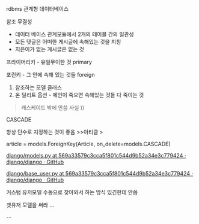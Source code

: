 rdbms 관계형 데이터베이스 

참조 무결성 

- 데이터 베이스 관계모듈에서 2개의 테이블 간의 일관성 
- 모든 댓글은 어떠한 게시글에 속해있는 것을 지칭 
- 지은이가 없는 게시글은 없는 것 

프라이머리키 - 유일무이한 것 primary

포린키 - 그 안에 속해 있는 것들 foreign

1. 참조하는 모델 클래스 
2. 온 딜리트 옵션 - 메인이 죽으면 속해있는 것들 다 죽이는 것 

> 캐스케이드 밖에  안씀 사실 )) 

CASCADE 

항상 단수로 지정하는 것이 좋음 >>아티클 >

article = models.ForeignKey(Article, on_delete=models.CASCADE)

[django/models.py at 569a33579c3cca5f801c544d9b52a34e3c779424 · django/django · GitHub](https://github.com/django/django/blob/569a33579c3cca5f801c544d9b52a34e3c779424/django/contrib/auth/models.py#L321)

[django/base_user.py at 569a33579c3cca5f801c544d9b52a34e3c779424 · django/django · GitHub](https://github.com/django/django/blob/569a33579c3cca5f801c544d9b52a34e3c779424/django/contrib/auth/base_user.py#L47)

커스텀 유저모델 수동으로 찾아와서 하는 방식 있긴한데 안씀 

겟유저 모델을 써라 ... 

--

